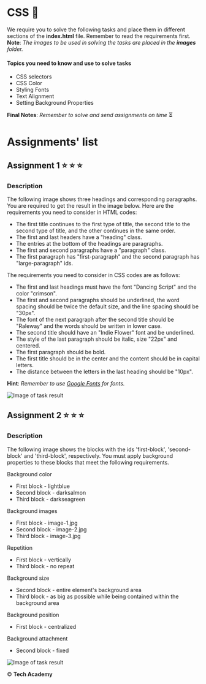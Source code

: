 # CSS  :art:

We require you to solve the following tasks and place them in different sections of the **index.html** file. Remember to read the requirements first.\
**Note**: *The images to be used in solving the tasks are placed in the **images** folder.*  

#### Topics you need to know and use to solve tasks

* CSS selectors
* CSS Color
* Styling Fonts
* Text Alignment
* Setting Background Properties


**Final Notes**: *Remember to solve and send assignments on time* :hourglass_flowing_sand:


# Assignments' list 

## Assignment 1  :star:  :star:  :star:

### Description

The following image shows three headings and corresponding paragraphs. You are required to get the result in the image below.
Here are the requirements you need to consider in HTML codes:
* The first title continues to the first type of title, the second title to the second type of title, and the other continues in the same order.
* The first and last headers have a "heading" class.
* The entries at the bottom of the headings are paragraphs.
* The first and second paragraphs have a "paragraph" class.
* The first paragraph has "first-paragraph" and the second paragraph has "large-paragraph" ids.

The requirements you need to consider in CSS codes are as follows:

* The first and last headings must have the font "Dancing Script" and the color "crimson".
* The first and second paragraphs should be underlined, the word spacing should be twice the default size, and the line spacing should be "30px".
* The font of the next paragraph after the second title should be "Raleway" and the words should be written in lower case.
* The second title should have an "Indie Flower" font and be underlined.
* The style of the last paragraph should be italic, size "22px" and centered.
* The first paragraph should be bold.
* The first title should be in the center and the content should be in capital letters.
* The distance between the letters in the last heading should be "10px".

**Hint**: *Remember to use [Google Fonts](https://fonts.google.com/) for fonts.*


![Image of task result](https://i.ibb.co/xLGphRX/Screen-Shot-2020-08-26-at-23-43-50.png)

## Assignment 2  :star:  :star:  :star:

### Description

The following image shows the blocks with the ids 'first-block', 'second-block' and 'third-block', respectively. You must apply background properties to these blocks that meet the following requirements.

Background color
* First block - lightblue
* Second block - darksalmon
* Third block - darkseagreen

Background images
* First block - image-1.jpg
* Second block - image-2.jpg
* Third block - image-3.jpg

Repetition
* First block - vertically
* Third block - no repeat

Background size
* Second block - entire element's background area
* Third block - as big as possible while being contained within the background area

Background position
* First block - centralized

Background attachment
* Second block - fixed

![Image of task result](https://i.ibb.co/H2qsMWm/Screen-Shot-2020-08-27-at-00-03-56.png)

:copyright: **Tech Academy**


